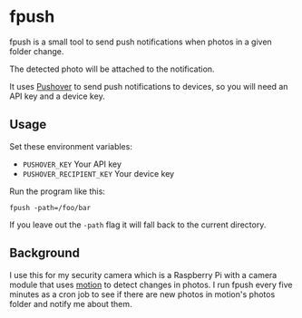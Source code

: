 # fpush

fpush is a small tool to send push notifications when photos
in a given folder change.

The detected photo will be attached to the notification.

It uses
[Pushover](https://pushover.net)
to send push notifications to devices,
so you will need an API key and a device key.

## Usage

Set these environment variables:

* `PUSHOVER_KEY` Your API key
* `PUSHOVER_RECIPIENT_KEY` Your device key

Run the program like this:

`fpush -path=/foo/bar`

If you leave out the `-path` flag
it will fall back to the current directory.

## Background

I use this for my security camera
which is a Raspberry Pi with a camera module
that uses
[motion](https://motion-project.github.io)
to detect changes in photos.
I run fpush every five minutes as a cron job
to see if there are new photos in motion's photos folder
and notify me about them.
